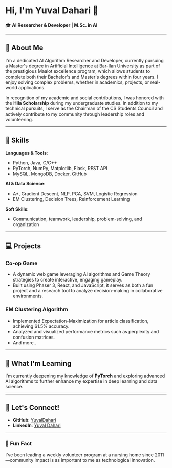 # Hi, I'm Yuval Dahari 👋  

🎓 **AI Researcher & Developer | M.Sc. in AI**  

---

## 🚀 About Me  
I'm a dedicated AI Algorithm Researcher and Developer, currently pursuing a Master's degree in Artificial Intelligence at Bar-Ilan University as part of the prestigious Maalot excellence program, which allows students to complete both their Bachelor's and Master's degrees within four years. I enjoy solving complex problems, whether in academics, projects, or real-world applications.  

In recognition of my academic and social contributions, I was honored with the **Hila Scholarship** during my undergraduate studies. In addition to my technical pursuits, I serve as the Chairman of the CS Students Council and actively contribute to my community through leadership roles and volunteering.   

---

## 🔧 Skills  
**Languages & Tools**:  
- Python, Java, C/C++  
- PyTorch, NumPy, Matplotlib, Flask, REST API  
- MySQL, MongoDB, Docker, GitHub  

**AI & Data Science**:  
- A*, Gradient Descent, NLP, PCA, SVM, Logistic Regression  
- EM Clustering, Decision Trees, Reinforcement Learning  

**Soft Skills**:  
- Communication, teamwork, leadership, problem-solving, and organization  

---

## 💻 Projects  
### **Co-op Game**  
- A dynamic web game leveraging AI algorithms and Game Theory strategies to create interactive, engaging gameplay.  
- Built using Phaser 3, React, and JavaScript, it serves as both a fun project and a research tool to analyze decision-making in collaborative environments.  

### **EM Clustering Algorithm**  
- Implemented Expectation-Maximization for article classification, achieving 61.5% accuracy.  
- Analyzed and visualized performance metrics such as perplexity and confusion matrices.
- And more..

---

## 🌱 What I'm Learning  
I'm currently deepening my knowledge of **PyTorch** and exploring advanced AI algorithms to further enhance my expertise in deep learning and data science.

---

## 🤝 Let's Connect!  
- **GitHub**: [YuvalDahari](https://github.com/YuvalDahari)  
- **LinkedIn**: [Yuval Dahari](https://www.linkedin.com/in/yuval-dahari/)  

---

### 🌟 Fun Fact  
I've been leading a weekly volunteer program at a nursing home since 2011—community impact is as important to me as technological innovation.  
